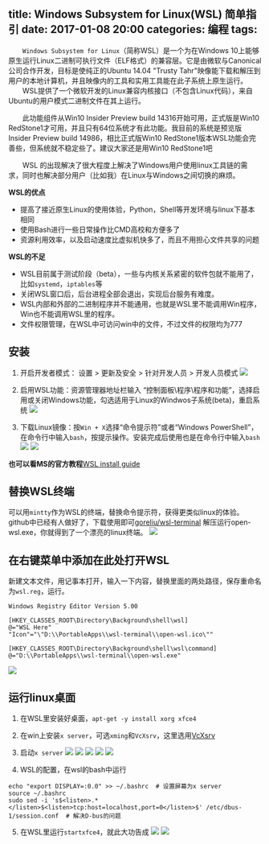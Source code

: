 title: Windows Subsystem for Linux(WSL) 简单指引
date: 2017-01-08 20:00
categories: 编程
tags:
----

　　`Windows Subsystem for Linux`（简称WSL）是一个为在Windows 10上能够原生运行Linux二进制可执行文件（ELF格式）的兼容层。它是由微软与Canonical公司合作开发，目标是使纯正的Ubuntu 14.04 "Trusty Tahr"映像能下载和解压到用户的本地计算机，并且映像内的工具和实用工具能在此子系统上原生运行。
　　WSL提供了一个微软开发的Linux兼容内核接口（不包含Linux代码），来自Ubuntu的用户模式二进制文件在其上运行。

　　此功能组件从Win10 Insider Preview build 14316开始可用，正式版是Win10 RedStone1才可用，并且只有64位系统才有此功能。我目前的系统是预览版Insider Preview build 14986，相比正式版Win10 RedStone1版本WSL功能会完善些，但系统就不稳定些了。建议大家还是用Win10 RedStone1吧

　　WSL 的出现解决了很大程度上解决了Windows用户使用linux工具链的需求，同时也解决部分用户（比如我）在Linux与Windows之间切换的麻烦。


**WSL的优点**
- 提高了接近原生Linux的使用体验，Python，Shell等开发环境与linux下基本相同
- 使用Bash进行一些日常操作比CMD高校和方便多了
- 资源利用效率，以及启动速度比虚拟机快多了，而且不用担心文件共享的问题

<!--more-->

**WSL的不足**
- WSL目前属于测试阶段（beta），一些与内核关系紧密的软件包就不能用了，比如`systemd`，`iptables`等
- 关闭WSL窗口后，后台进程全部会退出，实现后台服务有难度。
- WSL内部和外部的二进制程序并不能通用，也就是WSL里不能调用Win程序，Win也不能调用WSL里的程序。
- 文件权限管理，在WSL中可访问win中的文件，不过文件的权限均为777

## 安装
1. 开启开发者模式： 设置 > 更新及安全 > 针对开发人员 > 开发人员模式
![](http://7xn7zc.com1.z0.glb.clouddn.com/17-1-8/91407501-file_1483888101129_101b0.gif)

2. 启用WSL功能：资源管理器地址栏输入 “控制面板\程序\程序和功能”，选择启用或关闭Windows功能，勾选适用于Linux的Windwos子系统(beta)，重启系统
![](http://7xn7zc.com1.z0.glb.clouddn.com/17-1-8/87068378-file_1483888094877_143b7.png)

3. 下载Linux镜像：按`Win + X`选择“命令提示符”或者“Windows PowerShell”，在命令行中输入`bash`，按提示操作。安装完成后使用也是在命令行中输入`bash`
![](http://7xn7zc.com1.z0.glb.clouddn.com/17-1-8/71864116-file_1483888221167_146b1.png)
![](http://7xn7zc.com1.z0.glb.clouddn.com/17-1-8/275971-file_1483888221026_4896.png)

**也可以看MS的官方教程**[WSL install guide](https://msdn.microsoft.com/en-us/commandline/wsl/install_guide)

## 替换WSL终端
可以用`mintty`作为WSL的终端，替换命令提示符，获得更类似linux的体验。github中已经有人做好了，下载使用即可[goreliu/wsl-terminal](https://github.com/goreliu/wsl-terminal/releases)
解压运行open-wsl.exe，你就得到了一个漂亮的linux终端。
![](http://7xn7zc.com1.z0.glb.clouddn.com/17-1-8/57114153-file_1483889057173_a2dd.png)

## 在右键菜单中添加在此处打开WSL
新建文本文件，用记事本打开，输入一下内容，替换里面的两处路径，保存重命名为`wsl.reg`，运行。
```
Windows Registry Editor Version 5.00

[HKEY_CLASSES_ROOT\Directory\Background\shell\wsl]
@="WSL Here"
"Icon"="\"D:\\PortableApps\\wsl-terminal\\open-wsl.ico\""

[HKEY_CLASSES_ROOT\Directory\Background\shell\wsl\command]
@="D:\\PortableApps\\wsl-terminal\\open-wsl.exe"
```
![](http://7xn7zc.com1.z0.glb.clouddn.com/17-1-8/4400425-file_1483888101002_ba17.png)

## 运行linux桌面
1. 在WSL里安装好桌面，`apt-get -y install xorg xfce4`
2. 在win上安装`x server`，可选`xming`和`VcXsrv`，这里选用[VcXsrv](https://sourceforge.net/projects/vcxsrv/)
3. 启动`x server`
![](http://7xn7zc.com1.z0.glb.clouddn.com/17-1-8/7879750-file_1483888094999_453c.png)
![](http://7xn7zc.com1.z0.glb.clouddn.com/17-1-8/86091829-file_1483889277522_60b1.png)
![](http://7xn7zc.com1.z0.glb.clouddn.com/17-1-8/74401307-file_1483888095234_162aa.png)
![](http://7xn7zc.com1.z0.glb.clouddn.com/17-1-8/59701947-file_1483888095343_17660.png)
![](http://7xn7zc.com1.z0.glb.clouddn.com/17-1-8/85096906-file_1483888095449_1787e.png)

4. WSL的配置，在wsl的bash中运行
```
echo "export DISPLAY=:0.0" >> ~/.bashrc  # 设置屏幕为x server
source ~/.bashrc
sudo sed -i 's$<listen>.*</listen>$<listen>tcp:host=localhost,port=0</listen>$' /etc/dbus-1/session.conf  # 解决D-bus的问题
```
5. 在WSL里运行`startxfce4`，就此大功告成
![](http://7xn7zc.com1.z0.glb.clouddn.com/17-1-8/26700478-file_1483888100890_f880.png)
![](http://7xn7zc.com1.z0.glb.clouddn.com/17-1-8/4581644-file_1483888100682_e456.png)
